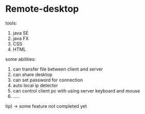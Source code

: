 # Remote-desktop

tools:
 1) java SE
 2) java FX
 3) CSS
 4) HTML
 
some abilities:
  1) can transfer file between client and server
  2) can share desktop
  3) can set password for connection
  4) auto local ip detector
  5) can control client pc with using server keyboard and mouse
  6) .....



tip) -> some feature not completed yet
